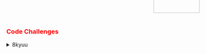 <img src="https://avatars.githubusercontent.com/u/5387632?s=200&v=4" 
     alt="Codewars Logo" 
     align="right" 
     style="margin-top: -150px; width:120px; height:120px;" />

<h3 style="color: red;">Code Challenges</h3>

<details>
  <summary>8kyuu</summary>

  [Convert a String to a Number!](8kyuu/convert_string_to_number.py)  
  [Removing Elements](8kyuu/removing_elements.py)  
  [Remove String Spaces](8kyuu/remove_string_spaces.py)  
  [Convert number to reversed array of digits](8kyuu/convert_num_to_rev_arr_digits.py)
  [Counting sheep...](8kyuu/counting_sheep.py)

</details>
